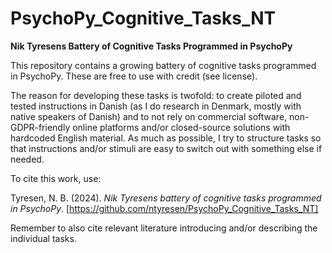 # PsychoPy_Cognitive_Tasks_NT

**Nik Tyresens Battery of Cognitive Tasks Programmed in PsychoPy**

This repository contains a growing battery of cognitive tasks programmed in PsychoPy. These are free to use with credit (see license).

The reason for developing these tasks is twofold: to create piloted and tested instructions in Danish (as I do research in Denmark, mostly with native speakers of Danish) and to not rely on commercial software, non-GDPR-friendly online platforms and/or closed-source solutions with hardcoded English material. As much as possible, I try to structure tasks so that instructions and/or stimuli are easy to switch out with something else if needed.

To cite this work, use:

Tyresen, N. B. (2024). *Nik Tyresens battery of cognitive tasks programmed in PsychoPy*. [https://github.com/ntyresen/PsychoPy_Cognitive_Tasks_NT]

Remember to also cite relevant literature introducing and/or describing the individual tasks.
